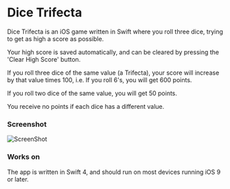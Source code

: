 # Dice Trifecta
Dice Trifecta is an iOS game written in Swift where you roll three dice, trying to get as high a score as possible.

Your high score is saved automatically, and can be cleared by pressing the 'Clear High Score' button.

If you roll three dice of the same value (a Trifecta), your score will increase by that value times 100, i.e. If you roll 6's, you will get 600 points.

If you roll two dice of the same value, you will get 50 points.

You receive no points if each dice has a different value.

### Screenshot
![ScreenShot](Screenshots/AppInterface.png)

### Works on
The app is written in Swift 4, and should run on most devices running iOS 9 or later.
